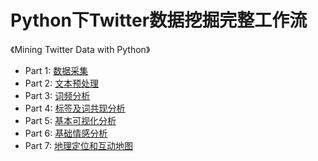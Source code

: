 # Python下Twitter数据挖掘完整工作流

《Mining Twitter Data with Python》 

- Part 1: [数据采集](https://marcobonzanini.com/2015/03/02/mining-twitter-data-with-python-part-1/)
- Part 2: [文本预处理](https://marcobonzanini.com/2015/03/09/mining-twitter-data-with-python-part-2/)
- Part 3: [词频分析](https://marcobonzanini.com/2015/03/17/mining-twitter-data-with-python-part-3-term-frequencies/)
- Part 4: [标签及词共现分析](https://marcobonzanini.com/2015/03/23/mining-twitter-data-with-python-part-4-rugby-and-term-co-occurrences/)
- Part 5: [基本可视化分析](https://marcobonzanini.com/2015/04/01/mining-twitter-data-with-python-part-5-data-visualisation-basics/)
- Part 6: [基础情感分析](https://marcobonzanini.com/2015/05/17/mining-twitter-data-with-python-part-6-sentiment-analysis-basics/)
- Part 7: [地理定位和互动地图](https://marcobonzanini.com/2015/06/16/mining-twitter-data-with-python-and-js-part-7-geolocation-and-interactive-maps/)


